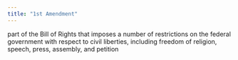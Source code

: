 ```yaml
---
title: "1st Amendment"
---
```

part of the Bill of Rights that imposes a number of restrictions on the federal government with respect to civil liberties, including freedom of religion, speech, press, assembly, and petition

